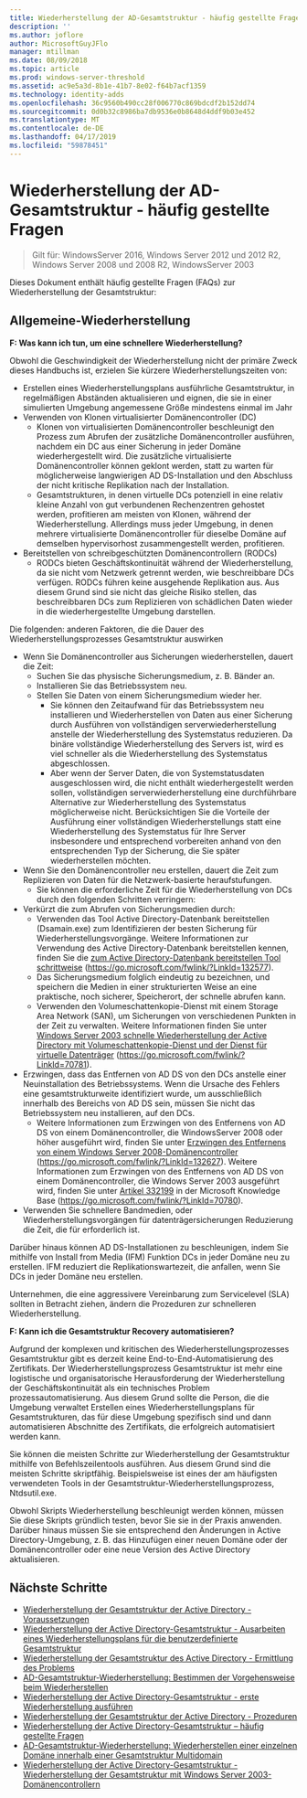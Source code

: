 ```yaml
---
title: Wiederherstellung der AD-Gesamtstruktur - häufig gestellte Fragen
description: ''
ms.author: joflore
author: MicrosoftGuyJFlo
manager: mtillman
ms.date: 08/09/2018
ms.topic: article
ms.prod: windows-server-threshold
ms.assetid: ac9e5a3d-8b1e-41b7-8e02-f64b7acf1359
ms.technology: identity-adds
ms.openlocfilehash: 36c9560b490cc28f006770c869bdcdf2b152dd74
ms.sourcegitcommit: 0d0b32c8986ba7db9536e0b8648d4ddf9b03e452
ms.translationtype: MT
ms.contentlocale: de-DE
ms.lasthandoff: 04/17/2019
ms.locfileid: "59878451"
---
```

# <a name="ad-forest-recovery---faq"></a>Wiederherstellung der AD-Gesamtstruktur - häufig gestellte Fragen

>Gilt für: WindowsServer 2016, Windows Server 2012 und 2012 R2, Windows Server 2008 und 2008 R2, WindowsServer 2003

Dieses Dokument enthält häufig gestellte Fragen (FAQs) zur Wiederherstellung der Gesamtstruktur:  

## <a name="general-recovery"></a>Allgemeine-Wiederherstellung

**F: Was kann ich tun, um eine schnellere Wiederherstellung?**

Obwohl die Geschwindigkeit der Wiederherstellung nicht der primäre Zweck dieses Handbuchs ist, erzielen Sie kürzere Wiederherstellungszeiten von:  
  
- Erstellen eines Wiederherstellungsplans ausführliche Gesamtstruktur, in regelmäßigen Abständen aktualisieren und eignen, die sie in einer simulierten Umgebung angemessene Größe mindestens einmal im Jahr  
- Verwenden von Klonen virtualisierter Domänencontroller (DC)  
   - Klonen von virtualisierten Domänencontroller beschleunigt den Prozess zum Abrufen der zusätzliche Domänencontroller ausführen, nachdem ein DC aus einer Sicherung in jeder Domäne wiederhergestellt wird. Die zusätzliche virtualisierte Domänencontroller können geklont werden, statt zu warten für möglicherweise langwierigen AD DS-Installation und den Abschluss der nicht kritische Replikation nach der Installation.  
   - Gesamtstrukturen, in denen virtuelle DCs potenziell in eine relativ kleine Anzahl von gut verbundenen Rechenzentren gehostet werden, profitieren am meisten von Klonen, während der Wiederherstellung. Allerdings muss jeder Umgebung, in denen mehrere virtualisierte Domänencontroller für dieselbe Domäne auf demselben hypervisorhost zusammengestellt werden, profitieren.  
- Bereitstellen von schreibgeschützten Domänencontrollern (RODCs)  
   - RODCs bieten Geschäftskontinuität während der Wiederherstellung, da sie nicht vom Netzwerk getrennt werden, wie beschreibbare DCs verfügen. RODCs führen keine ausgehende Replikation aus. Aus diesem Grund sind sie nicht das gleiche Risiko stellen, das beschreibbaren DCs zum Replizieren von schädlichen Daten wieder in die wiederhergestellte Umgebung darstellen.  
  
Die folgenden: anderen Faktoren, die die Dauer des Wiederherstellungsprozesses Gesamtstruktur auswirken  
  
- Wenn Sie Domänencontroller aus Sicherungen wiederherstellen, dauert die Zeit:  
   - Suchen Sie das physische Sicherungsmedium, z. B. Bänder an.  
   - Installieren Sie das Betriebssystem neu.  
   - Stellen Sie Daten von einem Sicherungsmedium wieder her.  
      - Sie können den Zeitaufwand für das Betriebssystem neu installieren und Wiederherstellen von Daten aus einer Sicherung durch Ausführen von vollständigen serverwiederherstellung anstelle der Wiederherstellung des Systemstatus reduzieren. Da binäre vollständige Wiederherstellung des Servers ist, wird es viel schneller als die Wiederherstellung des Systemstatus abgeschlossen.  
      - Aber wenn der Server Daten, die von Systemstatusdaten ausgeschlossen wird, die nicht enthält wiederhergestellt werden sollen, vollständigen serverwiederherstellung eine durchführbare Alternative zur Wiederherstellung des Systemstatus möglicherweise nicht. Berücksichtigen Sie die Vorteile der Ausführung einer vollständigen Wiederherstellungs statt eine Wiederherstellung des Systemstatus für Ihre Server insbesondere und entsprechend vorbereiten anhand von den entsprechenden Typ der Sicherung, die Sie später wiederherstellen möchten.  
- Wenn Sie den Domänencontroller neu erstellen, dauert die Zeit zum Replizieren von Daten für die Netzwerk-basierte heraufstufungen.  
   - Sie können die erforderliche Zeit für die Wiederherstellung von DCs durch den folgenden Schritten verringern:  
- Verkürzt die zum Abrufen von Sicherungsmedien durch:  
   - Verwenden das Tool Active Directory-Datenbank bereitstellen (Dsamain.exe) zum Identifizieren der besten Sicherung für Wiederherstellungsvorgänge. Weitere Informationen zur Verwendung des Active Directory-Datenbank bereitstellen kennen, finden Sie die [zum Active Directory-Datenbank bereitstellen Tool schrittweise](https://go.microsoft.com/fwlink/?LinkId=132577) (https://go.microsoft.com/fwlink/?LinkId=132577).  
   - Das Sicherungsmedium folglich eindeutig zu bezeichnen, und speichern die Medien in einer strukturierten Weise an eine praktische, noch sicherer, Speicherort, der schnelle abrufen kann.  
   - Verwenden den Volumeschattenkopie-Dienst mit einem Storage Area Network (SAN), um Sicherungen von verschiedenen Punkten in der Zeit zu verwalten. Weitere Informationen finden Sie unter [Windows Server 2003 schnelle Wiederherstellung der Active Directory mit Volumeschattenkopie-Dienst und der Dienst für virtuelle Datenträger](https://go.microsoft.com/fwlink/?LinkId=70781) (https://go.microsoft.com/fwlink/?LinkId=70781).  
- Erzwingen, dass das Entfernen von AD DS von den DCs anstelle einer Neuinstallation des Betriebssystems. Wenn die Ursache des Fehlers eine gesamtstrukturweite identifiziert wurde, um ausschließlich innerhalb des Bereichs von AD DS sein, müssen Sie nicht das Betriebssystem neu installieren, auf den DCs.  
   - Weitere Informationen zum Erzwingen von des Entfernens von AD DS von einem Domänencontroller, die WindowsServer 2008 oder höher ausgeführt wird, finden Sie unter [Erzwingen des Entfernens von einem Windows Server 2008-Domänencontroller](https://go.microsoft.com/fwlink/?LinkId=132627) (https://go.microsoft.com/fwlink/?LinkId=132627). Weitere Informationen zum Erzwingen von des Entfernens von AD DS von einem Domänencontroller, die Windows Server 2003 ausgeführt wird, finden Sie unter [Artikel 332199](https://go.microsoft.com/fwlink/?LinkId=70780) in der Microsoft Knowledge Base (https://go.microsoft.com/fwlink/?LinkId=70780).  
- Verwenden Sie schnellere Bandmedien, oder Wiederherstellungsvorgängen für datenträgersicherungen Reduzierung die Zeit, die für erforderlich ist.  
  
Darüber hinaus können AD DS-Installationen zu beschleunigen, indem Sie mithilfe von Install from Media (IFM) Funktion DCs in jeder Domäne neu zu erstellen. IFM reduziert die Replikationswartezeit, die anfallen, wenn Sie DCs in jeder Domäne neu erstellen.  
  
Unternehmen, die eine aggressivere Vereinbarung zum Servicelevel (SLA) sollten in Betracht ziehen, ändern die Prozeduren zur schnelleren Wiederherstellung.  
  
**F: Kann ich die Gesamtstruktur Recovery automatisieren?**

Aufgrund der komplexen und kritischen des Wiederherstellungsprozesses Gesamtstruktur gibt es derzeit keine End-to-End-Automatisierung des Zertifikats. Der Wiederherstellungsprozess Gesamtstruktur ist mehr eine logistische und organisatorische Herausforderung der Wiederherstellung der Geschäftskontinuität als ein technisches Problem prozessautomatisierung. Aus diesem Grund sollte die Person, die die Umgebung verwaltet Erstellen eines Wiederherstellungsplans für Gesamtstrukturen, das für diese Umgebung spezifisch sind und dann automatisieren Abschnitte des Zertifikats, die erfolgreich automatisiert werden kann.  
  
Sie können die meisten Schritte zur Wiederherstellung der Gesamtstruktur mithilfe von Befehlszeilentools ausführen. Aus diesem Grund sind die meisten Schritte skriptfähig. Beispielsweise ist eines der am häufigsten verwendeten Tools in der Gesamtstruktur-Wiederherstellungsprozess, Ntdsutil.exe.  
  
Obwohl Skripts Wiederherstellung beschleunigt werden können, müssen Sie diese Skripts gründlich testen, bevor Sie sie in der Praxis anwenden. Darüber hinaus müssen Sie sie entsprechend den Änderungen in Active Directory-Umgebung, z. B. das Hinzufügen einer neuen Domäne oder der Domänencontroller oder eine neue Version des Active Directory aktualisieren.

## <a name="next-steps"></a>Nächste Schritte

- [Wiederherstellung der Gesamtstruktur der Active Directory - Voraussetzungen](AD-Forest-Recovery-Prerequisties.md)  
- [Wiederherstellung der Active Directory-Gesamtstruktur - Ausarbeiten eines Wiederherstellungsplans für die benutzerdefinierte Gesamtstruktur](AD-Forest-Recovery-Devising-a-Plan.md)  
- [Wiederherstellung der Gesamtstruktur des Active Directory - Ermittlung des Problems](AD-Forest-Recovery-Identify-the-Problem.md)
- [AD-Gesamtstruktur-Wiederherstellung: Bestimmen der Vorgehensweise beim Wiederherstellen](AD-Forest-Recovery-Determine-how-to-Recover.md)
- [Wiederherstellung der Active Directory-Gesamtstruktur - erste Wiederherstellung ausführen](AD-Forest-Recovery-Perform-initial-recovery.md)  
- [Wiederherstellung der Gesamtstruktur der Active Directory - Prozeduren](AD-Forest-Recovery-Procedures.md)  
- [Wiederherstellung der Active Directory-Gesamtstruktur – häufig gestellte Fragen](AD-Forest-Recovery-FAQ.md)  
- [AD-Gesamtstruktur-Wiederherstellung: Wiederherstellen einer einzelnen Domäne innerhalb einer Gesamtstruktur Multidomain](AD-Forest-Recovery-Single-Domain-in-Multidomain-Recovery.md)  
- [Wiederherstellung der Active Directory-Gesamtstruktur - Wiederherstellung der Gesamtstruktur mit Windows Server 2003-Domänencontrollern](AD-Forest-Recovery-Windows-Server-2003.md)  
